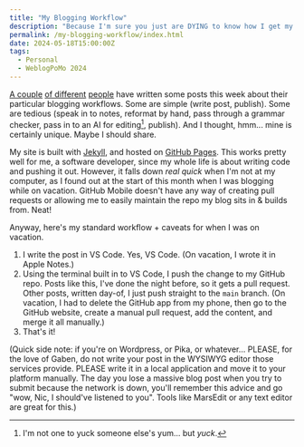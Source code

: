 ```yaml
---
title: "My Blogging Workflow"
description: "Because I'm sure you just are DYING to know how I get my words out to you."
permalink: /my-blogging-workflow/index.html
date: 2024-05-18T15:00:00Z
tags: 
  - Personal
  - WeblogPoMo 2024
---
```


[A couple](https://rknight.me/blog/my-blogging-workflow/) [of different](https://bjhess.com/posts/my-blogging-workflow) [people](https://birming.com/posts/my-tedious-blogging-workflow) have written some posts this week about their particular blogging workflows. Some are simple (write post, publish). Some are tedious (speak in to notes, reformat by hand, pass through a grammar checker, pass in to an AI for editing[^1], publish). And I thought, hmm... mine is certainly unique. Maybe I should share.

[^1]: I'm not one to yuck someone else's yum... but *yuck*.

My site is built with [Jekyll](http://jekyllrb.com), and hosted on [GitHub Pages](https://pages.github.com). This works pretty well for me, a software developer, since my whole life is about writing code and pushing it out. However, it falls down *real quick* when I'm not at my computer, as I found out at the start of this month when I was blogging while on vacation. GitHub Mobile doesn't have any way of creating pull requests or allowing me to easily maintain the repo my blog sits in & builds from. Neat!

Anyway, here's my standard workflow + caveats for when I was on vacation.

1. I write the post in VS Code. Yes, VS Code. (On vacation, I wrote it in Apple Notes.)
2. Using the terminal built in to VS Code, I push the change to my GitHub repo. Posts like this, I've done the night before, so it gets a pull request. Other posts, written day-of, I just push straight to the `main` branch. (On vacation, I had to delete the GitHub app from my phone, then go to the GitHub website, create a manual pull request, add the content, and merge it all manually.)
3. That's it!

(Quick side note: if you're on Wordpress, or Pika, or whatever... PLEASE, for the love of Gaben, do not write your post in the WYSIWYG editor those services provide. PLEASE write it in a local application and move it to your platform manually. The day you lose a massive blog post when you try to submit because the network is down, you'll remember this advice and go "wow, Nic, I should've listened to you". Tools like MarsEdit or any text editor are great for this.)
